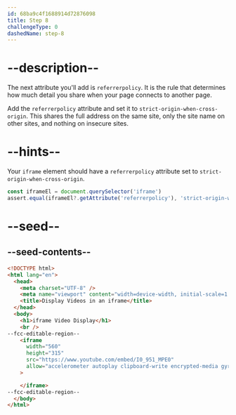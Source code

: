 ```yaml
---
id: 68ba9c4f1688914d72876098
title: Step 8
challengeType: 0
dashedName: step-8
---
```


# --description--

The next attribute you'll add is `referrerpolicy`. It is the rule that determines how much detail you share when your page connects to another page.

Add the `referrerpolicy` attribute and set it to `strict-origin-when-cross-origin`. This shares the full address on the same site, only the site name on other sites, and nothing on insecure sites.

# --hints--

Your `iframe` element should have a `referrerpolicy` attribute set to `strict-origin-when-cross-origin`.

```js
const iframeEl = document.querySelector('iframe')
assert.equal(iframeEl?.getAttribute('referrerpolicy'), 'strict-origin-when-cross-origin')
```

# --seed--

## --seed-contents--

```html
<!DOCTYPE html>
<html lang="en">
  <head>
    <meta charset="UTF-8" />
    <meta name="viewport" content="width=device-width, initial-scale=1.0" />
    <title>Display Videos in an iframe</title>
  </head>
  <body>
    <h1>iframe Video Display</h1>
    <br />
--fcc-editable-region--
    <iframe
      width="560"
      height="315"
      src="https://www.youtube.com/embed/I0_951_MPE0"
      allow="accelerometer autoplay clipboard-write encrypted-media gyroscope web-share"
    >

    </iframe>
--fcc-editable-region--
  </body>
</html>
```
